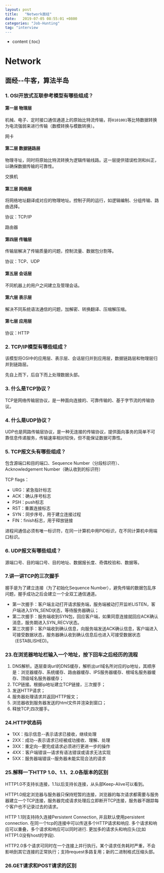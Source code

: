 ```yaml
---
layout: post
title:   "Network面经"
date:   2019-07-05 08:55:01 +0800
categories: "Job-Hunting"
tag: "interview
---
```


* content
{:toc}




# Network

## 面经--牛客，算法半岛

### 1. OSI开放式互联参考模型有哪些组成？

#### 第一层 物理层

机械、电子、定时接口通信通道上的原始比特流传输，将`0101001`等比特数据转换为电流强弱来进行传输（数模转换与模数转换）。

网卡

#### 第二层 数据链路层

物理寻址，同时将原始比特流转换为逻辑传输线路。这一层提供错误检测和纠正，以确保数据传输的可靠性。

交换机

#### 第三层 网络层

将网络地址翻译成对应的物理地址。控制子网的运行，如逻辑编制、分组传输、路由选择。

协议：TCP/IP

路由器

#### 第四层 传输层

传输层解决了传输质量的问题，控制流量、数据包分割等。

协议：TCP、UDP

#### 第五层 会话层

不同机器上的用户之间建立及管理会话。

#### 第六层 表示层

解决不同系统语法通信的问题，加解密、转换翻译、压缩解压缩。

#### 第七层 应用层

协议：HTTP

### 2. TCP/IP模型有哪些组成？

该模型将OSI中的应用层、表示层、会话层归并到应用层，数据链路层和物理层归并到链路层。

先自上而下，后自下而上处理数据头部。

### 3. 什么是TCP协议？

TCP是网络传输层协议，是一种面向连接的、可靠传输的、基于字节流的传输协议。

### 4. 什么是UDP协议？

UDP也是网路传输层协议，是一种无连接的传输协议，提供面向事务的简单不可靠信息传递服务，传输速率相对较快，但不能保证数据可靠性。

### 5. TCP报文头有哪些组成？

包含源端口和目的端口、Sequence Number（分段标识符）、Acknowledgement Number（确认收到的标识符）

TCP flags：

- URG：紧急指针标志 
- ACK：确认序号标志 
- PSH：push标志 
- RST：重置连接标志 
- SYN：同步序号，用于建立连接过程 
- FIN：finish标志，用于释放链接

进程间通信必须有唯一标识符，在同一计算机中用PID标识，在不同计算机中用端口标识。

### 6. UDP报文有哪些组成？

源端口号、目的端口号、目的地址、数据报长度、奇偶校验和、数据等。

### 7.讲一讲TCP的三次握手

握手是为了建立连接（为了初始化Sequence Number），避免传输的数据包乱序问题，握手成功之后会建立一个全双工通信通道。

* 第一次握手：客户端主动打开请求服务端，服务端被动打开监听LISTEN，客户端进入SYN_SEND状态，等待服务器确认；
* 第二次握手：服务端收到SYN包，回应客户端，如果同意连接就回应ACK确认消息，服务期进入SYN_RECV状态。
* 第三次握手：客户端收到确认信息，向服务端发送ACK确认信息，客户端进入可接受数据状态，服务器确认收到确认信息后也进入可接受数据状态（ESTABLISHED)。

### 23.在浏览器地址栏输入一个地址，按下回车之后经历的流程

1. DNS解析。逐层查询url的DNS缓存，解析出url域名所对应的ip地址，其顺序是：浏览器缓存、系统缓存、路由器缓存、IPS服务器缓存、根域名服务器缓存、顶级域名服务器缓存；
2. TCP链接。根据ip地址建立TCP链接，三次握手；
3. 发送HTTP请求；
4. 服务器处理请求并返回HTTP报文；
5. 浏览器收到服务器发送的html文件并渲染到窗口；
6. 释放TCP,四次握手。

### 24.HTTP状态码

* 1XX：指示信息--表示请求已接收，继续处理
* 2XX：成功--表示请求已经被成功接收、理解、处理
* 3XX：重定向--要完成请求必须进行更进一步的操作
* 4XX：客户端错误—请求有语法错误或请求无法实现
* 5XX：服务器端错误--服务器未能实现合法的请求

### 25.解释一下HTTP 1.0、1.1、2.0各版本的区别

HTTP1.0不支持长连接，1.1以后支持长连接，从头部Keep-Alive可以看到。

HTTP1.0规定浏览器与服务器只保持短暂的连接，浏览器的每次请求都需要与服务器建立一个TCP连接，服务器完成请求处理后立即断开TCP连接，服务器不跟踪每个客户也不记录过去的请求。

HTTP 1.1则支持持久连接Persistent Connection, 并且默认使用persistent  connection. 在同一个tcp的连接中可以传送多个HTTP请求和响应. 多个请求和响应可以重叠，多个请求和响应可以同时进行. 更加多的请求头和响应头(比如HTTP1.0没有host的字段).

HTTP2.0多个请求可同时在一个连接上并行执行。某个请求任务耗时严重，不会影响到其它连接的正常执行；支持request多路复用；新的二进制格式压缩头部。

### 26.GET请求和POST请求的区别

